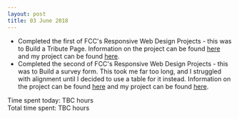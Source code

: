 ```yaml
---
layout: post
title: 03 June 2018
---
```


* Completed the first of FCC's Responsive Web Design Projects - this was to Build a Tribute Page. Information on the project can be found [here](https://learn.freecodecamp.org/responsive-web-design/responsive-web-design-projects/build-a-tribute-page) and my project can be found [here](https://github.com/thomasjbell7/FCC-Tribute-Page).
* Completed the second of FCC's Responsive Web Design Projects - this was to Build a survey form. This took me far too long, and I struggled with alignment until I decided to use a table for it instead. Information on the project can be found [here](https://learn.freecodecamp.org/responsive-web-design/responsive-web-design-projects/build-a-survey-form/) and my project can be found [here](https://github.com/thomasjbell7/FCC-Survey-Form).

Time spent today: TBC hours  
Total time spent: TBC hours  